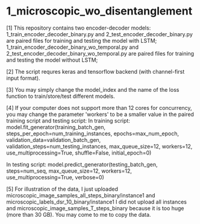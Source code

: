 # 1_microscopic_wo_disentanglement

[1] This repository contains two encoder-decoder models:
	1_train_encoder_decoder_binary.py and 2_test_encoder_decoder_binary.py are paired files for training and testing the model with LSTM;
	1_train_encoder_decoder_binary_wo_temporal.py and 2_test_encoder_decoder_binary_wo_temporal.py are paired files for training and testing the model without LSTM;

[2] The script requres keras and tensorflow backend (with channel-first input format).

[3] You may simply change the model_index and the name of the loss function to train/store/test different models.

[4] If your computer does not support more than 12 cores for concurrency, you may change the parameter 'workers' to be a smaller value in the paired training script and testing script:
In training script:
model.fit_generator(training_batch_gen, steps_per_epoch=num_training_instances, epochs=max_num_epoch, validation_data=validation_batch_gen, validation_steps=num_testing_instances, max_queue_size=12,  workers=12, use_multiprocessing=True, shuffle=False, initial_epoch=0) 

In testing script:
model.predict_generator(testing_batch_gen, steps=num_seq, max_queue_size=12, workers=12, use_multiprocessing=True, verbose=0)

[5] For illustration of the data, I just uploaded microscopic_image_samples_all_steps_binary/instance1 and microscopic_labels_dsr_10_binary/instance1
I did not upload all instances and microscopic_image_samples_T_steps_binary because it is too huge (more than 30 GB). You may come to me to copy the data. 
